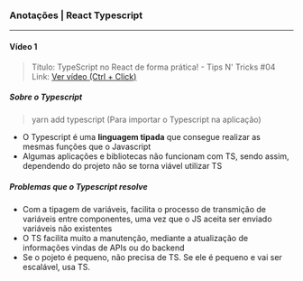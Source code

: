 ### Anotações | React Typescript

<!-- ----------------------------------------------------------------------------------- -->
<hr/>

#### Vídeo 1

> Título: TypeScript no React de forma prática! - Tips N' Tricks #04 </br>
> Link: [Ver vídeo (Ctrl + Click)](https://www.youtube.com/watch?v=f_POW6biQDk)

##### Sobre o Typescript

> yarn add typescript (Para importar o Typescript na aplicação)<br/>
- O Typescript é uma **linguagem tipada** que consegue realizar as mesmas funções que o Javascript
- Algumas aplicações e bibliotecas não funcionam com TS, sendo assim, dependendo do projeto não se torna viável utilizar TS

##### Problemas que o Typescript resolve

- Com a tipagem de variáveis, facilita o processo de transmição de variáveis entre componentes, uma vez que o JS aceita ser enviado variáveis não existentes
- O TS facilita muito a manutenção, mediante a atualização de informações vindas de APIs ou do backend
- Se o pojeto é pequeno, não precisa de TS. Se ele é pequeno e vai ser escalável, usa TS.